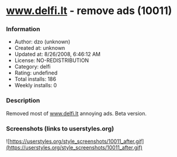 # www.delfi.lt - remove ads (10011)

### Information
- Author: dzo (unknown)
- Created at: unknown
- Updated at: 8/26/2008, 6:46:12 AM
- License: NO-REDISTRIBUTION
- Category: delfi
- Rating: undefined
- Total installs: 186
- Weekly installs: 0


### Description
Removed most of www.delfi.lt annoying ads. Beta version.


### Screenshots (links to userstyles.org)
![https://userstyles.org/style_screenshots/10011_after.gif](https://userstyles.org/style_screenshots/10011_after.gif)


